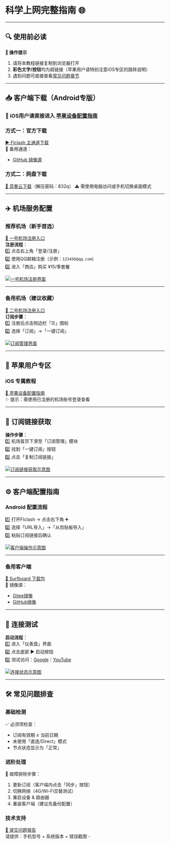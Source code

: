 # 科学上网完整指南 🌐

---

## 🔍 使用前必读  
**📌 操作提示**    
1. 请将本教程链接复制到浏览器打开    
2. **彩色文字/按钮**均为超链接（苹果用户请特别注意iOS专区的跳转说明）    
3. 遇到问题可直接查看[常见问题章节](#-常见问题排查)

---

## 📥 客户端下载（Android专版）  
### 🍎 iOS用户请直接进入 [苹果设备配置指南](#-苹果用户专区)

### 方式一：官方下载  
[▶️ Flclash 主通道下载](https://gitee.com/wind-and-moon-on-the-same-day/jc/releases/download/0.8.74/Flc.apk)    
🔗 备用通道：    
- [GitHub 镜像源](https://github.com/chen08209/FlClash/releases/download/v0.8.74/FlClash-0.8.74-android-arm64-v8a.apk)    


### 方式二：网盘下载  
[💾 蓝奏云下载](https://wwtc.lanzouq.com/ivOEj2mzphpc?)（解压密码：832q）    
⚠️ 需使用电脑访问或手机切换桌面模式

---

## ✈️ 机场服务配置  
### 推荐机场（新手首选）  
[🚀 一号机场注册入口](https://wjkc123.com?c=PRKIDU)    
**注册流程**：    
1️⃣ 点击右上角「登录/注册」    
2️⃣ 使用QQ邮箱注册（示例：`123456@qq.com`）    
3️⃣ 进入「商店」购买 ¥15/季套餐  

[![一号机场注册界面](https://s2.loli.net/2025/02/09/taDJZjgTeSI4ECN.jpg)]()

---

### 备用机场（建议收藏）  
[🔧 二号机场注册入口](https://mojie.kim/register?aff=eq4B7s7U)    
**订阅步骤**：    
1️⃣ 注册后点击侧边栏「☰」图标    
2️⃣ 选择「订阅」→「一键订阅」  

[![订阅管理界面](https://img.picui.cn/free/2025/02/09/67a806fc3f127.jpg)]()

---

## 🍎 苹果用户专区  
### iOS 专属教程  
[📱 苹果设备配置指南](https://mojie.kim/docs?id=4)    
✨ 提示：需使用已注册的机场账号登录查看

---

## 🔗 订阅链接获取  
**操作步骤**：    
1️⃣ 机场首页下滑至「订阅管理」模块    
2️⃣ 找到「一键订阅」按钮    
3️⃣ 点击「复制订阅链接」  

[![订阅链接获取示意图](https://img.picui.cn/free/2025/02/09/67a806fc3f127.jpg)]()

---

## ⚙️ 客户端配置指南  
### Android 配置流程  
1️⃣ 打开Flclash → 点击右下角 ➕    
2️⃣ 选择「URL导入」→「从剪贴板导入」    
3️⃣ 粘贴订阅链接后确认  

[![客户端操作示意图](https://s2.loli.net/2025/02/09/F8uY4l6x7eiTgDH.jpg)]()

---

### 备用客户端  
[📎 Surfboard 下载包](https://www.123pan.com/s/IXmlVv-LhvE3.html)    
🔗 镜像源：    
- [Gitee镜像](https://gitee.com/wind-and-moon-on-the-same-day/jc/releases/download/0.8.74/mobile-arm64-v8a-release_1.apk)    
- [GitHub镜像](https://github.com/getsurfboard/surfboard/releases/download/mobile-2.24.9/mobile-arm64-v8a-release.apk)

---

## 🚦 连接测试  
**启动流程**：    
1️⃣ 进入「仪表盘」界面    
2️⃣ 点击底部 ▶️ 启动按钮    
3️⃣ 测试访问：[Google](https://google.com)｜[YouTube](https://youtube.com)  

[![连接状态示意图](https://img.picui.cn/free/2025/02/09/67a806fbe583a.jpg)]()

---

## 🛠️ 常见问题排查  
### 基础检测  
✅ 必须项检查：    
- 订阅有效期 ≥ 当前日期    
- 未使用「直连/Direct」模式    
- 节点状态显示为「正常」

### 进阶处理  
🔄 故障排除步骤：    
1. 更新订阅（客户端内点击「同步」按钮）    
2. 切换网络（4G/Wi-Fi交替测试）    
3. 重启设备 & 路由器    
4. 重装客户端（建议先备份配置）

### 技术支持  
[📮 提交问题报告](https://pl.zyfytt.top)    
请提供：手机型号 + 系统版本 + 错误截图  -